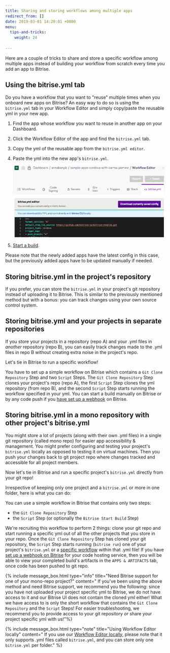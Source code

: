 ```yaml
---
title: Sharing and storing workflows among multiple apps
redirect_from: []
date: 2019-03-01 14:20:01 +0000
menu:
  tips-and-tricks:
    weight: 24

---
```

Here are a couple of tricks to share and store a specific workflow among multiple apps instead of building your workflow from scratch every time you add an app to Bitrise.

## Using the bitrise.yml tab

Do you have a workflow that you want to "reuse" multiple times when you onboard new apps on Bitrise? An easy way to do so is using the `bitrise.yml` tab in your Workflow Editor and simply copy/paste the reusable yml in your new app.

1. Find the app whose workflow you want to reuse in another app on your Dashboard.
2. Click the Workflow Editor of the app and find the `bitrise.yml` tab.
3. Copy the yml of the reusable app from the `bitrise.yml editor`.
4. Paste the yml into the new app's `bitrise.yml`.

   ![](/img/bitrise-yml-tab-2.png)
5. [Start a build](/builds/Starting-builds-manually/).

Please note that the newly added apps have the latest config in this case, but the previously added apps have to be updated manually if needed.

## Storing bitrise.yml in the project's repository

If you prefer, you can store the `bitrise.yml` in your project's git repository instead of uploading it to Bitrise. This is similar to the previously mentioned method but with a bonus: you can track changes using your own source control system.

## Storing bitrise.yml and your projects in separate repositories

If you store your projects in a repository (repo A) and your .yml files in _another_ repository (repo B), you can easily track changes made to the .yml files in repo B without creating extra noise in the project's repo.

Let's tie in Bitrise to run a specific workflow!

You have to set up a simple workflow on Bitrise which contains a `Git Clone Repository` Step and two `Script` Steps. The `Git Clone Repository` Step clones your project's repo (repo A), the first `Script` Step clones the yml repository (from repo B), and the second `Script` Step starts running the workflow specified in your yml. You can start a build manually on Bitrise or by any code push if you [have set up a webhook](https://devcenter.bitrise.io/webhooks/index/) on Bitrise.

## Storing bitrise.yml in a mono repository with other project's bitrise.yml

You might store a lot of projects (along with their own .yml files) in a single git repository (called mono repo) for easier app accessibility & management. You might prefer configuring and testing your project's `bitrise.yml` locally as opposed to testing it on virtual machines. Then you push your changes back to git project repo where changes tracked and accessible for all project members.

Now let's tie in Bitrise and run a specific project's `bitrise.yml` directly from your git repo!

Irrespective of keeping only one project and a `bitrise.yml` or more in one folder, here is what you can do:

You can use a simple workflow in Bitrise that contains only two steps:

* the `Git Clone Repository` Step
* the  `Script` Step (or optionally the `Bitrise Start Build` Step)

We're recruiting this workflow to perform 2 things: clone your git repo and start running a specific yml out of all the other projects that you store in your repo. Once the `Git Clone Repository` Step has cloned your git repository, the `Script` Step starts running (`bitrise run`) one of your project's `bitrise.yml` or a [specific workflow](/bitrise-cli/workflows/) within that .yml file! If you have [set up a webhook on Bitrise](/webhooks/index/) for your code hosting service, then you will be able to view your completed build's artifacts in the `APPS & ARTIFACTS` tab, once code has been pushed to git repo.

{% include message_box.html type="info" title="Need Bitrise support for one of your mono-repo project?" content=" If you've been using the above method and need Bitrise support, we recommend you the following: since you have not uploaded your project specific yml to Bitrise, we do not have access to it and our Bitrise UI does not contain the cloned yml either! What we have access to is only the short workflow that contains the `Git Clone Repository` and the `Script` Steps! For easier troubleshooting, we recommend you to provide access to your git repository _or_ share your project specific yml with us!"%}

{% include message_box.html type="note" title="Using Workflow Editor locally" content=" If you use our [Workflow Editor locally](https://github.com/bitrise-io/bitrise-workflow-editor), please note that it only supports .yml files called `bitrise.yml`, and you can store only one `bitrise.yml` per folder." %}